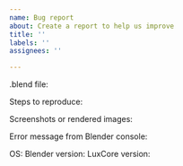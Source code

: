 ```yaml
---
name: Bug report
about: Create a report to help us improve
title: ''
labels: ''
assignees: ''

---
```


.blend file: 


Steps to reproduce:


Screenshots or rendered images:


Error message from Blender console:


OS: 
Blender version:
LuxCore version:
